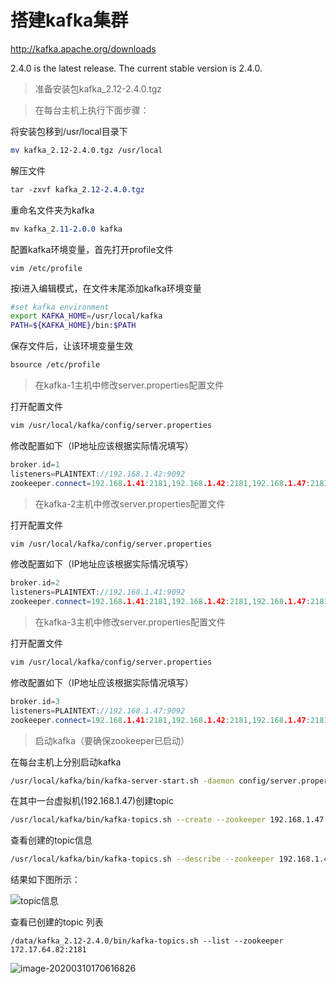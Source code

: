 # 搭建kafka集群

http://kafka.apache.org/downloads

2.4.0 is the latest release. The current stable version is 2.4.0.

> 准备安装包kafka_2.12-2.4.0.tgz

> 在每台主机上执行下面步骤：

将安装包移到/usr/local目录下

```bash
mv kafka_2.12-2.4.0.tgz /usr/local
```

解压文件

```css
tar -zxvf kafka_2.12-2.4.0.tgz
```

重命名文件夹为kafka

```css
mv kafka_2.11-2.0.0 kafka
```

配置kafka环境变量，首先打开profile文件

```undefined
vim /etc/profile
```

按i进入编辑模式，在文件末尾添加kafka环境变量

```bash
#set kafka environment
export KAFKA_HOME=/usr/local/kafka
PATH=${KAFKA_HOME}/bin:$PATH
```

保存文件后，让该环境变量生效

```bash
bsource /etc/profile
```

> 在kafka-1主机中修改server.properties配置文件

打开配置文件

```bash
vim /usr/local/kafka/config/server.properties
```

修改配置如下（IP地址应该根据实际情况填写）

```cpp
broker.id=1
listeners=PLAINTEXT://192.168.1.42:9092
zookeeper.connect=192.168.1.41:2181,192.168.1.42:2181,192.168.1.47:2181
```

> 在kafka-2主机中修改server.properties配置文件

打开配置文件

```bash
vim /usr/local/kafka/config/server.properties
```

修改配置如下（IP地址应该根据实际情况填写）

```cpp
broker.id=2
listeners=PLAINTEXT://192.168.1.41:9092
zookeeper.connect=192.168.1.41:2181,192.168.1.42:2181,192.168.1.47:2181
```

> 在kafka-3主机中修改server.properties配置文件

打开配置文件

```bash
vim /usr/local/kafka/config/server.properties
```

修改配置如下（IP地址应该根据实际情况填写）

```cpp
broker.id=3
listeners=PLAINTEXT://192.168.1.47:9092
zookeeper.connect=192.168.1.41:2181,192.168.1.42:2181,192.168.1.47:2181
```

> 启动kafka（要确保zookeeper已启动）

在每台主机上分别启动kafka

```bash
/usr/local/kafka/bin/kafka-server-start.sh -daemon config/server.properties 
```

在其中一台虚拟机(192.168.1.47)创建topic

```bash
/usr/local/kafka/bin/kafka-topics.sh --create --zookeeper 192.168.1.47:2181 --replication-factor 3 --partitions 1 --topic test-topic
```

查看创建的topic信息

```bash
/usr/local/kafka/bin/kafka-topics.sh --describe --zookeeper 192.168.1.47:2181 --topic test-topic
```

结果如下图所示：

![topic信息](https://upload-images.jianshu.io/upload_images/12652505-f8c88525c248123f.png)

查看已创建的topic 列表

```shell
/data/kafka_2.12-2.4.0/bin/kafka-topics.sh --list --zookeeper 172.17.64.82:2181
```

![image-20200310170616826](https://tva1.sinaimg.cn/large/00831rSTgy1gcoxzspbk7j31gw0hit9v.jpg)